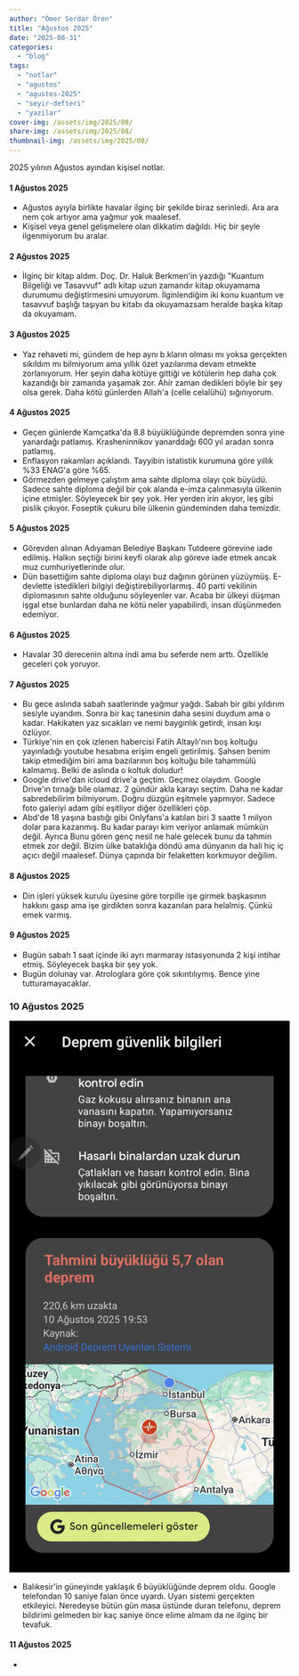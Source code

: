 ```yaml
---
author: "Ömer Serdar Ören"
title: "Ağustos 2025"
date: "2025-08-31"
categories: 
  - "blog"
tags: 
  - "notlar"
  - "agustos"
  - "agustos-2025"
  - "seyir-defteri"
  - "yazilar"
cover-img: /assets/img/2025/08/
share-img: /assets/img/2025/08/
thumbnail-img: /assets/img/2025/08/
---
```


2025 yılının Ağustos ayından kişisel notlar.

#### 1 Ağustos 2025

- Ağustos ayıyla birlikte havalar ilginç bir şekilde biraz serinledi. Ara ara nem çok artıyor ama yağmur yok maalesef.
- Kişisel veya genel gelişmelere olan dikkatim dağıldı. Hiç bir şeyle ilgenmiyorum bu aralar.

#### 2 Ağustos 2025

- İlginç bir kitap aldım. Doç. Dr. Haluk Berkmen'in yazdığı "Kuantum Bilgeliği ve Tasavvuf" adlı kitap uzun zamandır kitap okuyamama durumumu değiştirmesini umuyorum. İlginlendiğim iki konu kuantum ve tasavvuf başlığı taşıyan bu kitabı da okuyamazsam heralde başka kitap da okuyamam.

#### 3 Ağustos 2025

- Yaz rehaveti mi, gündem de hep aynı b.kların olması mı yoksa gerçekten sıkıldım mı bilmiyorum ama yıllık özet yazılarıma devam etmekte zorlanıyorum. Her şeyin daha kötüye gittiği ve kötülerin hep daha çok kazandığı bir zamanda yaşamak zor. Ahir zaman dedikleri böyle bir şey olsa gerek. Daha kötü günlerden Allah'a (celle celalühü) sığınıyorum.

#### 4 Ağustos 2025

- Geçen günlerde Kamçatka'da 8.8 büyüklüğünde depremden sonra yine yanardağı patlamış. Krasheninnikov yanarddağı 600 yıl aradan sonra patlamış.
- Enflasyon rakamları açıklandı. Tayyibin istatistik kurumuna göre yıllık %33 ENAG'a göre %65. 
- Görmezden gelmeye çalıştım ama sahte diploma olayı çok büyüdü. Sadece sahte diploma değil bir çok alanda e-imza çalınmasıyla ülkenin içine etmişler. Söyleyecek bir şey yok. Her yerden irin akıyor, leş gibi pislik çıkıyor. Foseptik çukuru bile ülkenin gündeminden daha temizdir.

#### 5 Ağustos 2025

- Görevden alınan Adıyaman Belediye Başkanı Tutdeere görevine iade edilmiş. Halkın seçtiği birini keyfi olarak alıp göreve iade etmek ancak muz cumhuriyetlerinde olur.
- Dün basettiğim sahte diploma olayı buz dağının görünen yüzüymüş. E-devlette istedikleri bilgiyi değiştirebiliyorlarmış. 40 parti vekilinin diplomasının sahte olduğunu söyleyenler var. Acaba bir ülkeyi düşman işgal etse bunlardan daha ne kötü neler yapabilirdi, insan düşünmeden edemiyor.

#### 6 Ağustos 2025

- Havalar 30 derecenin altına indi ama bu seferde nem arttı. Özellikle geceleri çok yoruyor.

#### 7 Ağustos 2025

- Bu gece aslında sabah saatlerinde yağmur yağdı. Sabah bir gibi yıldırım sesiyle uyandım. Sonra bir kaç tanesinin daha sesini duydum ama o kadar. Hakikaten yaz sıcakları ve nemi baygınlık getirdi, insan kışı özlüyor.
- Türkiye'nin en çok izlenen habercisi Fatih Altaylı'nın boş koltuğu yayınladığı youtube hesabına erişim engeli getirilmiş. Şahsen benim takip etmediğim biri ama bazılarının boş koltuğu bile tahammülü kalmamış. Belki de aslında o koltuk doludur!
- Google drive'dan icloud drive'a geçtim. Geçmez olaydım. Google Drive'ın tırnağı bile olamaz. 2 gündür akla karayı seçtim. Daha ne kadar sabredebilirim bilmiyorum. Doğru düzgün eşitmele yapmıyor. Sadece foto galeriyi adam gibi eşitliyor diğer özellikleri çöp.
- Abd'de 18 yaşına bastığı gibi Onlyfans'a katılan biri 3 saatte 1 milyon dolar para kazanmış. Bu kadar parayı kim veriyor anlamak mümkün değil. Ayrıca Bunu gören genç nesil ne hale gelecek bunu da tahmin etmek zor değil. Bizim ülke bataklığa döndü ama dünyanın da hali hiç iç açıcı değil maalesef. Dünya çapında bir felaketten korkmuyor değilim.

#### 8 Ağustos 2025

- Din işleri yüksek kurulu üyesine göre torpille işe girmek başkasının hakkını gasp ama işe girdikten sonra kazanılan para helalmiş. Çünkü emek varmış.

#### 9 Ağustos 2025

- Bugün sabah 1 saat içinde iki ayrı marmaray istasyonunda 2 kişi intihar etmiş. Söyleyecek başka bir şey yok.
- Bugün dolunay var. Atrologlara göre çok sıkıntılıymış. Bence yine tutturamayacaklar.

### 10 Ağustos 2025

![](/assets/img/2025/08/deprem-6-balikesir-google-uyari-10-agustos-2025.jpeg)

- Balıkesir'in güneyinde yaklaşık 6 büyüklüğünde deprem oldu. Google telefondan 10 saniye falan önce uyardı. Uyarı sistemi gerçekten etkileyici. Neredeyse bütün gün masa üstünde duran telefonu, deprem bildirimi gelmeden bir kaç saniye önce elime almam da ne ilginç bir tevafuk.

#### 11 Ağustos 2025

- 